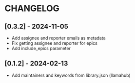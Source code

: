 # CHANGELOG

## [0.3.2] - 2024-11-05

- Add assignee and reporter emails as metadata
- Fix getting assignee and reporter for epics
- Add include_epics parameter

## [0.1.2] - 2024-02-13

- Add maintainers and keywords from library.json (llamahub)
